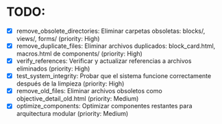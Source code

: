 # TODO:

- [x] remove_obsolete_directories: Eliminar carpetas obsoletas: blocks/, views/, forms/ (priority: High)
- [x] remove_duplicate_files: Eliminar archivos duplicados: block_card.html, macros.html de components/ (priority: High)
- [x] verify_references: Verificar y actualizar referencias a archivos eliminados (priority: High)
- [x] test_system_integrity: Probar que el sistema funcione correctamente después de la limpieza (priority: High)
- [x] remove_old_files: Eliminar archivos obsoletos como objective_detail_old.html (priority: Medium)
- [x] optimize_components: Optimizar componentes restantes para arquitectura modular (priority: Medium)
